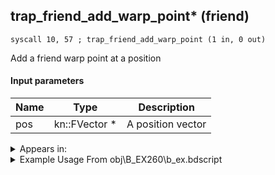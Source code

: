 ## trap_friend_add_warp_point* (friend)

`syscall 10, 57 ; trap_friend_add_warp_point (1 in, 0 out)`

Add a friend warp point at a position

#### Input parameters
| Name | Type | Description
|------|------|------------
| pos   | kn::FVector *   | A position vector




<details>
	<summary>Appears in:</summary>
| filename | Entity (obj)
|----------|-------------
| obj\B_EX260\b_ex.bdscript       | ((B) Xemnas (Armor))          

</details>

<details>
	<summary>Example Usage From obj\B_EX260\b_ex.bdscript</summary>
```
L873:
 pushFromPSp 48
 pushImmf 0
 pushImmf 160
 pushImmf 800
 pushImmf 1
 gosub 20, L1156
 pushFromPSp 32
 pushImm 62
 pushFromPSp 48
 syscall 1, 83 ; trap_obj_apply_bone_matrix (3 in, 1 out)
 memcpyToSp 16, 64
 pushFromPSp 64
 memcpyToSp 16, 48
 pushFromPSp 48
 pushImmf 200
 syscall 10, 56 ; trap_friend_invalidate_warp_point (2 in, 0 out)
 pushFromPSp 48
 pushImmf 0
 pushImmf 2000
 pushImmf 800
 pushImmf 1
 gosub 20, L1156
 pushFromPSp 32
 pushImm 62
 pushFromPSp 48
 syscall 1, 83 ; trap_obj_apply_bone_matrix (3 in, 1 out)
 memcpyToSp 16, 64
 pushFromPSp 64
 memcpyToSp 16, 48
 pushFromPSp 48
 syscall 10, 57 ; trap_friend_add_warp_point (1 in, 0 out)
 pushFromPSp 48
 pushImmf 600
 pushImmf 160
 pushImmf 800
 pushImmf 1
 gosub 20, L1156
 pushFromPSp 32
 pushImm 62
 pushFromPSp 48
 syscall 1, 83 ; trap_obj_apply_bone_matrix (3 in, 1 out)
 memcpyToSp 16, 64
 pushFromPSp 64
 memcpyToSp 16, 48
 pushFromPSp 48
 syscall 10, 57 ; trap_friend_add_warp_point (1 in, 0 out)
 pushFromPSp 48
 pushImmf -600
 pushImmf 160
 pushImmf 800
 pushImmf 1
 gosub 20, L1156
 pushFromPSp 32
 pushImm 62
 pushFromPSp 48
 syscall 1, 83 ; trap_obj_apply_bone_matrix (3 in, 1 out)
 memcpyToSp 16, 64
 pushFromPSp 64
 memcpyToSp 16, 48
 pushFromPSp 48
 syscall 10, 57 ; trap_friend_add_warp_point (1 in, 0 out)
 pushFromPSp 48
 pushImmf 0
 pushImmf 160
 pushImmf 1300
 pushImmf 1
 gosub 20, L1156
 pushFromPSp 32
 pushImm 62
 pushFromPSp 48
 syscall 1, 83 ; trap_obj_apply_bone_matrix (3 in, 1 out)
 memcpyToSp 16, 64
 pushFromPSp 64
 memcpyToSp 16, 48
 pushFromPSp 48
 syscall 10, 57 ; trap_friend_add_warp_point (1 in, 0 out)
 jmp L1090
```
</details>

